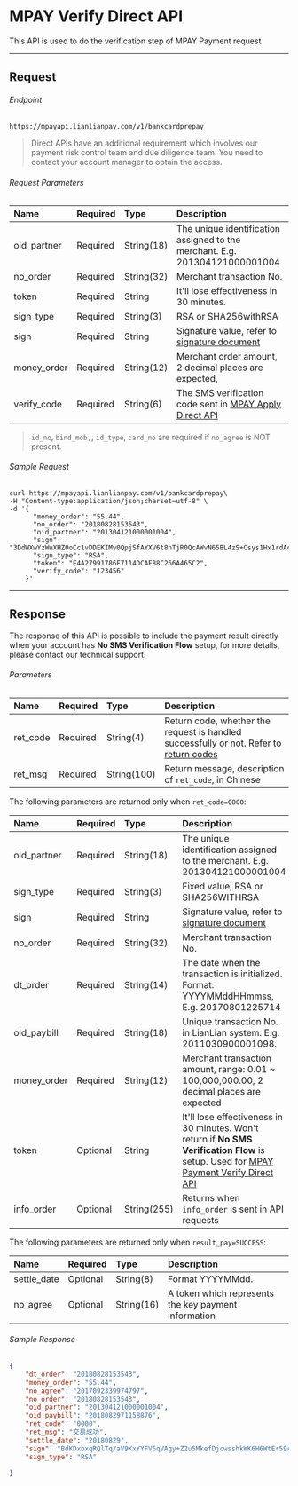 # MPAY Verify Direct API

This API is used to do the verification step of MPAY Payment request

***

## Request

###### Endpoint

```html
https://mpayapi.lianlianpay.com/v1/bankcardprepay
```

> Direct APIs have an additional requirement which involves our payment risk control team and due diligence team. You need to contact your account manager to obtain the access.

###### Request Parameters

|Name|Required|Type|Description|
|:---|:---|:---|:---|
|oid_partner|Required|String(18)|The unique identification assigned to the merchant. E.g. 201304121000001004|
|no_order|Required|String(32)|Merchant transaction No.|
|token|Required|String| It'll lose effectiveness in 30 minutes. |
|sign_type|Required|String(3)|RSA or SHA256withRSA|
|sign|Required|String|Signature value, refer to [signature document](signature.md)|
|money_order|Required|String(12)|Merchant order amount,  2 decimal places are expected,|
|verify_code|Required|String(6)|The SMS verification code sent in [MPAY Apply Direct API](MPAY-apply-direct-API.md)|


> ```id_no```, ```bind_mob,```, ```id_type```, ```card_no``` are required if ```no_agree``` is NOT present.

###### Sample Request

```curl
curl https://mpayapi.lianlianpay.com/v1/bankcardprepay\
-H "Content-type:application/json;charset=utf-8" \
-d '{
      "money_order": "55.44", 
	  "no_order": "20180828153543", 
	  "oid_partner": "201304121000001004",
	  "sign": "3DdWXwYzWuXHZ0oCc1vDDEKIMv0QpjSfAYXV6t8nTjR0QcAWvN65BL4zS+Csys1Hx1rdAciMqg4yoevq4jxHOPi4T3h1ryld51x0uUGzcyeymp8aQGtkexiZPwxLTdQ62KR7czfebwbUt5uDny5dstIZ26Bupfm3YgBFb3kdiIg=", 
	  "sign_type": "RSA", 
	  "token": "E4A27991786F7114DCAF88C266A465C2", 
	  "verify_code": "123456"
    }'
```

***

## Response

The response of this API is possible to include the payment result directly when your account has **No SMS Verification Flow** setup, for more details, please contact our technical support.

###### Parameters

|Name|Required|Type|Description|
|:---|:---|:---|:---|
|ret_code|Required|String(4)|Return code, whether the request is handled successfully or not. Refer to [return codes](return-codes.md)|
|ret_msg|Required|String(100)|Return message, description of ```ret_code```, in Chinese |

The following parameters are returned only when ```ret_code=0000```:

|Name|Required|Type|Description|
|:---|:---|:---|:---|
|oid_partner|Required|String(18)|The unique identification assigned to the merchant. E.g. 201304121000001004|
|sign_type|Required|String(3)|Fixed value, RSA or SHA256WITHRSA|
|sign|Required|String|Signature value, refer to [signature document](signature.md)|
|no_order|Required|String(32)|Merchant transaction No.|
|dt_order|Required|String(14)|The date when the transaction is initialized. Format: YYYYMMddHHmmss, E.g. 20170801225714|
|oid_paybill|Required|String(18)|Unique transaction No. in LianLian system. E.g. 2011030900001098. |
|money_order|Required|String(12)|Merchant transaction amount, range: 0.01 ~ 100,000,000.00, 2 decimal places are expected|
|token|Optional|String| It'll lose effectiveness in 30 minutes. Won't return if **No SMS Verification Flow** is setup.  Used for [MPAY Payment Verify Direct API](MPAY-verify-direct-api.md)|
|info_order|Optional|String(255)| Returns when ```info_order``` is sent in API requests|

The following parameters are returned only when ```result_pay=SUCCESS```:

|Name|Required|Type|Description|
|:---|:---|:---|:---|
|settle_date|Optional|String(8)| Format YYYYMMdd. |
|no_agree|Optional|String(16)| A token which represents the key payment information |

###### Sample Response


```json
{
    "dt_order": "20180828153543", 
	"money_order": "55.44",
	"no_agree": "2017092339974797", 
	"no_order": "20180828153543", 
	"oid_partner": "201304121000001004", 
	"oid_paybill": "2018082971158876", 
	"ret_code": "0000", 
	"ret_msg": "交易成功", 
	"settle_date": "20180829", 
	"sign": "BdKDxbxqRQlTq/aV9KxYYFV6qVAgy+Z2u5MkefDjcwsshkWK6H6WtEr59AApGKgdOU5/DD6aw0TOeZBYba+zQpAFHSmhsTsoC2tiUoi8dWNXc2rARVmC4HdSoUpyr39ICO3PL/SwqyWwmolZEu1LR5/SqYw/n7glDY0jsq2ghxA=", 
	"sign_type": "RSA"
 
}
```
